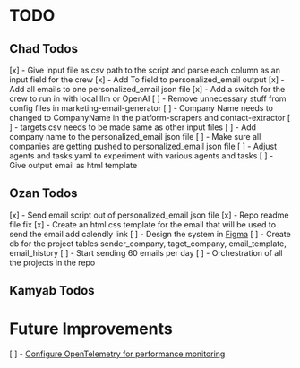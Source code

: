 # TODO

## Chad Todos
[x] - Give input file as csv path to the script and parse each column as an input field for the crew
[x] - Add To field to personalized_email output
[x] - Add all emails to one personalized_email json file
[x] - Add a switch for the crew to run in with local llm or OpenAI
[ ] - Remove unnecessary stuff from config files in marketing-email-generator
[ ] - Company Name needs to changed to CompanyName in the platform-scrapers and contact-extractor
[ ] - targets.csv needs to be made same as other input files
[ ] - Add company name to the personalized_email json file
[ ] - Make sure all companies are getting pushed to personalized_email json file
[ ] - Adjust agents and tasks yaml to experiment with various agents and tasks
[ ] - Give output email as html template

## Ozan Todos
[x] - Send email script out of personalized_email json file
[x] - Repo readme file fix
[x] - Create an html css template for the email that will be used to send the email add calendly link
[ ] - Design the system in [Figma](https://www.figma.com/board/qYouSgVNYn8aX1SExfFdix/Cold-Email-automation?node-id=0-1&t=k9RjBtKSYPdgvzd0-1)
[ ] - Create db for the project tables sender_company, taget_company, email_template, email_history
[ ] - Start sending 60 emails per day
[ ] - Orchestration of all the projects in the repo

## Kamyab Todos

# Future Improvements
[ ] - [Configure OpenTelemetry for performance monitoring](https://docs.crewai.com/how-to/openlit-observability)
